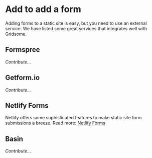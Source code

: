 # Add to add a form

Adding forms to a static site is easy, but you need to use an external service. We have listed some great services that integrates well with Gridsome.


## Formspree
_Contribute..._

## Getform.io
_Contribute..._

## Netlify Forms
Netlify offers some sophisticated features to make static site form submissions a breeze. Read more: [Netlify Forms](https://www.netlify.com/docs/form-handling/)

## Basin
_Contribute..._
